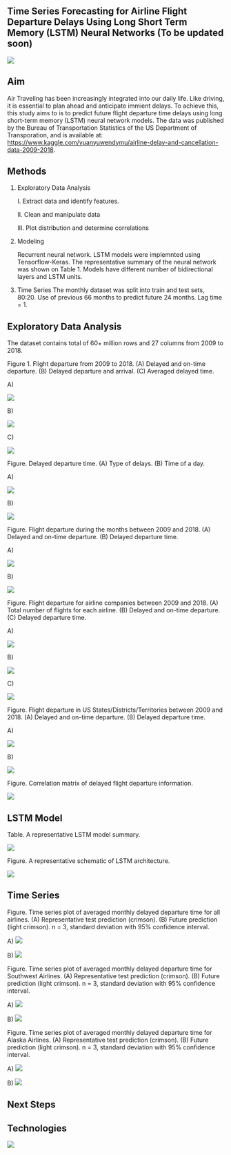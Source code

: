 ## Time Series Forecasting for Airline Flight Departure Delays Using Long Short Term Memory (LSTM) Neural Networks (To be updated soon)


![](image/airport.png)


## Aim

Air Traveling has been increasingly integrated into our daily life.  Like driving, it is essential to plan ahead and anticipate immient delays.  To achieve this, this study aims to is to predict future flight departure time delays using long short-term memory (LSTM) neural network models.  The data was published by the Bureau of Transportation Statistics of the US Department of Transporation, and is available at: https://www.kaggle.com/yuanyuwendymu/airline-delay-and-cancellation-data-2009-2018.


## Methods

1. Exploratory Data Analysis

    I. Extract data and identify features.

    II. Clean and manipulate data

    III. Plot distribution and determine correlations
    

2. Modeling

    Recurrent neural network.  LSTM models were implemnted using Tensorflow-Keras.  The representative summary of the neural network was shown on Table 1.  Models have different number of bidirectional layers and LSTM units.

3. Time Series
    The monthly dataset was split into train and test sets, 80:20.  Use of previous 66 months to predict future 24 months.  Lag time = 1.

## Exploratory Data Analysis

The dataset contains total of 60+ million rows and 27 columns from 2009 to 2018.


Figure 1.  Flight departure from 2009 to 2018.  (A) Delayed and on-time departure. (B) Delayed departure and arrival. (C) Averaged delayed time.

A)

![](image/flightDeparture2009_2018.png)

B)

![](image/delayedDeparture2009_2018.png)

C)

![](image/average_delayed_time.png)



Figure.  Delayed departure time.  (A) Type of delays.  (B) Time of a day.

A)

![](image/boxplotDelay.png)

B)

![](image/boxplotTime.png)



Figure.  Flight departure during the months between 2009 and 2018.  (A) Delayed and on-time departure.  (B) Delayed departure time.

A)

![](image/months.png)

B)

![](image/boxplotMonths.png)



Figure.  Flight departure for airline companies between 2009 and 2018.  (A) Total number of flights for each airline.  (B) Delayed and on-time departure.  (C) Delayed departure time.

A)

![](image/airline_counts.png)

B)

![](image/airline.png)

C)

![](image/boxplotAirline.png)



Figure.  Flight departure in US States/Districts/Territories between 2009 and 2018.  (A) Delayed and on-time departure.  (B) Delayed departure time.

A)

![](image/states.png)

B)

![](image/boxplotStates.png)



Figure.  Correlation matrix of delayed flight departure information.

![](image/correlation_matrix.png)



## LSTM Model

Table.  A representative LSTM model summary.

![](image/LSTM_model_summary.jpg)

Figure.  A representative schematic of LSTM architecture.


![](image/schematic_LSTM_architecture.jpg)



## Time Series

Figure.  Time series plot of averaged monthly delayed departure time for all airlines.  (A) Representative test prediction (crimson).  (B) Future prediction (light crimson).  n = 3, standard deviation with 95% confidence interval.

A)
![](image/predict_test_all_flights.png)

B)
![](image/predict_future_spread_all_flights.png)


Figure.  Time series plot of averaged monthly delayed departure time for Southwest Airlines.  (A) Representative test prediction (crimson).  (B) Future prediction (light crimson).  n = 3, standard deviation with 95% confidence interval.

A)
![](image/predict_test_sw.png)

B)
![](image/predict_future_spread_sw.png)


Figure.  Time series plot of averaged monthly delayed departure time for Alaska Airlines.  (A) Representative test prediction (crimson).  (B) Future prediction (light crimson).  n = 3, standard deviation with 95% confidence interval.

A)
![](image/predict_test_alaska.png)

B)
![](image/predict_future_spread_alaska.png)



## Next Steps



## Technologies

![](image/technologies.jpg)

